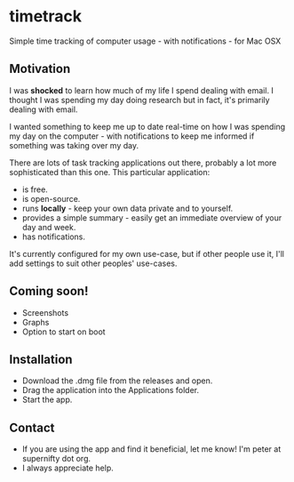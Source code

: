 # timetrack
Simple time tracking of computer usage - with notifications - for Mac OSX

## Motivation
I was __shocked__ to learn how much of my life I spend dealing with email. I thought I was spending my day doing research but in fact, it's primarily dealing with email.

I wanted something to keep me up to date real-time on how I was spending my day on the computer - with notifications to keep me informed if something was taking over my day.

There are lots of task tracking applications out there, probably a lot more sophisticated than this one. This particular application:
* is free.
* is open-source.
* runs **locally** - keep your own data private and to yourself.
* provides a simple summary - easily get an immediate overview of your day and week.
* has notifications.

It's currently configured for my own use-case, but if other people use it, I'll add settings to suit other peoples' use-cases.

## Coming soon!
* Screenshots
* Graphs
* Option to start on boot

## Installation
* Download the .dmg file from the releases and open.
* Drag the application into the Applications folder.
* Start the app.

## Contact
* If you are using the app and find it beneficial, let me know! I'm peter at supernifty dot org.
* I always appreciate help. 

